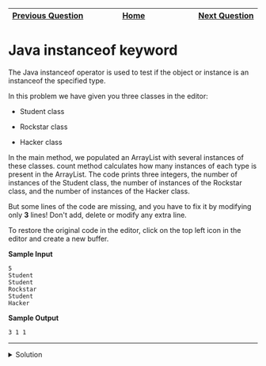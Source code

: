 | <img width=1000>[Previous Question](https://github.com/Kevin-Lago/java-hackerrank-solutions/tree/main/src/java.object_oriented_programming/java_method_overriding_2_super_keywork)</img> | <img width=1000>[Home](https://github.com/Kevin-Lago/java-hackerrank-solutions)</img> | <img width=1000>[Next Question](https://github.com/Kevin-Lago/java-hackerrank-solutions/tree/main/src/java.object_oriented_programming/java_iterator)</img> |
|:---|:---:|---:|

# Java instanceof keyword

The Java instanceof operator is used to test if the object or instance is an instanceof the specified type.

In this problem we have given you three classes in the editor:

- Student class

- Rockstar class

- Hacker class

In the main method, we populated an ArrayList with several instances of these classes. count method calculates how many instances of each type is present in the ArrayList. The code prints three integers, the number of instances of the Student class, the number of instances of the Rockstar class, and the number of instances of the Hacker class.

But some lines of the code are missing, and you have to fix it by modifying only __3__ lines! Don't add, delete or modify any extra line.

To restore the original code in the editor, click on the top left icon in the editor and create a new buffer.

__Sample Input__

```
5
Student
Student
Rockstar
Student
Hacker
```

__Sample Output__

```
3 1 1
```

---

<details><summary>Solution</summary>
    
```java

```
</details>